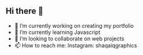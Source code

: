 ## Hi there 👋

- 🔭 I’m currently working on creating my portfolio
- 🌱 I’m currently learning Javascript
- 👯 I’m looking to collaborate on web projects
- 📫 How to reach me:
  Instagram: shaqaiqgraphics

